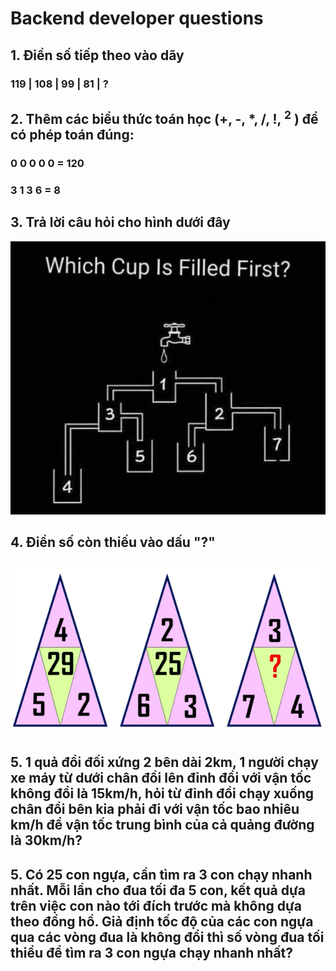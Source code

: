 # Backend developer questions

## 1. Điền số tiếp theo vào dãy

### 119 | 108 | 99 | 81 | ?

## 2. Thêm các biểu thức toán học (+, -, \*, /, !, <sup>2</sup> ) để có phép toán đúng:

### 0 0 0 0 0 = 120

### 3 1 3 6 = 8

## 3. Trả lời câu hỏi cho hình dưới đây

![Which cup filled first?](./images/which_cup_filled_first.jpeg)

## 4. Điền số còn thiếu vào dấu "?"

![Fill in the question mark](./images/question_mark_fill.png)

## 5. 1 quả đồi đối xứng 2 bên dài 2km, 1 người chạy xe máy từ dưới chân đồi lên đỉnh đồi với vận tốc không đổi là 15km/h, hỏi từ đỉnh đồi chạy xuống chân đồi bên kia phải đi với vận tốc bao nhiêu km/h để vận tốc trung bình của cả quảng đường là 30km/h?

## 5. Có 25 con ngựa, cần tìm ra 3 con chạy nhanh nhất. Mỗi lần cho đua tối đa 5 con, kết quả dựa trên việc con nào tới đích trước mà không dựa theo đồng hồ. Giả định tốc độ của các con ngựa qua các vòng đua là không đổi thì số vòng đua tối thiểu để tìm ra 3 con ngựa chạy nhanh nhất?
